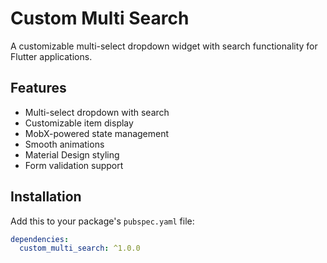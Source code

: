 # Custom Multi Search

A customizable multi-select dropdown widget with search functionality for Flutter applications.

## Features

- Multi-select dropdown with search
- Customizable item display
- MobX-powered state management
- Smooth animations
- Material Design styling
- Form validation support


## Installation

Add this to your package's `pubspec.yaml` file:

```yaml
dependencies:
  custom_multi_search: ^1.0.0
```

